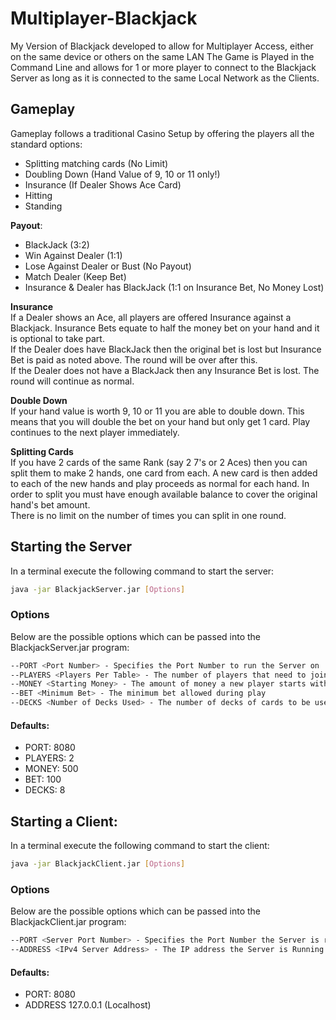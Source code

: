 # Multiplayer-Blackjack
My Version of Blackjack developed to allow for Multiplayer Access, either on the same device or others on the same LAN
The Game is Played in the Command Line and allows for 1 or more player to connect to the Blackjack Server as long as it is connected to the same Local Network as the Clients.

## Gameplay

Gameplay follows a traditional Casino Setup by offering the players all the standard options:
  - Splitting matching cards (No Limit)
  - Doubling Down (Hand Value of 9, 10 or 11 only!)
  - Insurance (If Dealer Shows Ace Card)
  - Hitting
  - Standing  

**Payout**:
  - BlackJack (3:2)
  - Win Against Dealer (1:1)
  - Lose Against Dealer or Bust (No Payout)
  - Match Dealer (Keep Bet)
  - Insurance & Dealer has BlackJack (1:1 on Insurance Bet, No Money Lost)

**Insurance**  
If a Dealer shows an Ace, all players are offered Insurance against a Blackjack. Insurance Bets equate to half the money bet on your hand and it is optional to take part.  
If the Dealer does have BlackJack then the original bet is lost but Insurance Bet is paid as noted above. The round will be over after this.  
If the Dealer does not have a BlackJack then any Insurance Bet is lost. The round will continue as normal.

**Double Down**  
If your hand value is worth 9, 10 or 11 you are able to double down. This means that you will double the bet on your hand but only get 1 card. Play continues to the next player immediately.

**Splitting Cards**  
If you have 2 cards of the same Rank (say 2 7's or 2 Aces) then you can split them to make 2 hands, one card from each. A new card is then added to each of the new hands and play proceeds as normal for each hand. In order to split you must have enough available balance to cover the original hand's bet amount.  
There is no limit on the number of times you can split in one round.

## Starting the Server
In a terminal execute the following command to start the server:  
```sh
java -jar BlackjackServer.jar [Options]
```
### Options
Below are the possible options which can be passed into the BlackjackServer.jar program:
```sh 
--PORT <Port Number> - Specifies the Port Number to run the Server on
--PLAYERS <Players Per Table> - The number of players that need to join before the game starts
--MONEY <Starting Money> - The amount of money a new player starts with
--BET <Minimum Bet> - The minimum bet allowed during play
--DECKS <Number of Decks Used> - The number of decks of cards to be used during play
```
#### Defaults:
  - PORT: 8080
  - PLAYERS: 2
  - MONEY: 500
  - BET: 100
  - DECKS: 8
  
## Starting a Client:
In a terminal execute the following command to start the client:
```sh
java -jar BlackjackClient.jar [Options]
```
### Options
Below are the possible options which can be passed into the BlackjackClient.jar program:
```sh
--PORT <Server Port Number> - Specifies the Port Number the Server is running on
--ADDRESS <IPv4 Server Address> - The IP address the Server is Running on (shown in Server Terminal)
```
#### Defaults:
  - PORT: 8080
  - ADDRESS 127.0.0.1 (Localhost)
